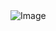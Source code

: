 <div style="display:block;margin-left:auto;margin-right:auto">
  <img src="https://github.com/KristijanPruzinac/Wallpapers/assets/52870148/0d31f887-a5c8-4d6f-9450-733d746b8e50" alt="Image" />
</div>
